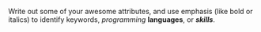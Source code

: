 Write out some of your awesome attributes, and use emphasis (like bold or italics) to identify keywords, *programming* **languages**, or _**skills**_. 
